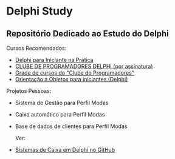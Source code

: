 # Delphi Study
Repositório Dedicado ao Estudo do Delphi
---
Cursos Recomendados:
- [Delphi para Iniciante na Prática](https://thuliobittencourt.nutror.com/curso/d1c2fc682326)
- [CLUBE DE PROGRAMADORES DELPHI (por assinatura)](https://academiadocodigo.com.br/campanha/clube-de-programadores/)
- [Grade de cursos do "Clube do Programadores"](https://novoead.com.br/vitrine/1646830036462x504164153802255200)
- [Orientação a Objetos para iniciantes (Delphi)](https://www.youtube.com/playlist?list=PLvrBgLo9icwOm6Dxdc25zPwk8fosI3Z4c)

Projetos Pessoas:
- Sistema de Gestão para Perfil Modas
- Caixa automático para Perfil Modas
- Base de dados de clientes para Perfil Modas

  Ver: 
- [Sistemas de Caixa em Delphi no GitHub](https://github.com/search?q=sistema+de+caixa+language%3Adelphi&type=repositories)
